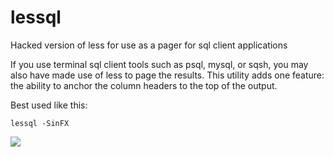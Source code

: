 # lessql
Hacked version of less for use as a pager for sql client applications

If you use terminal sql client tools such as psql, mysql, or sqsh, you may also have made use of less to page the results. This utility adds one feature: the ability to anchor the column headers to the top of the output.

Best used like this:

```
lessql -SinFX
```
![](https://github.com/muhmud/lessql/src/lessql.gif)
